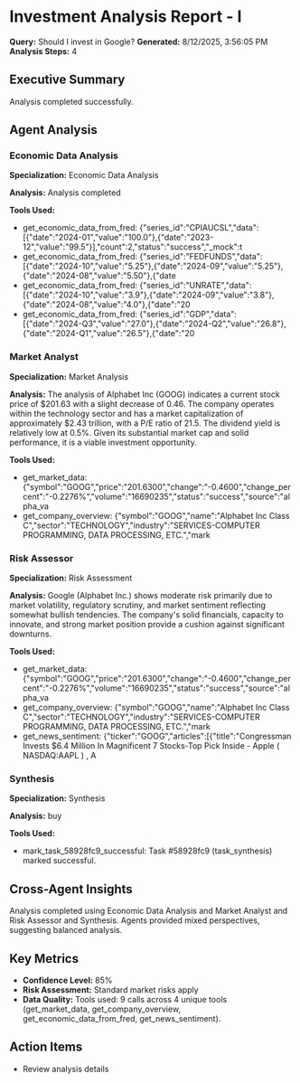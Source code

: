 # Investment Analysis Report - I

**Query:** Should I invest in Google?
**Generated:** 8/12/2025, 3:56:05 PM
**Analysis Steps:** 4

## Executive Summary
Analysis completed successfully.

## Agent Analysis

### Economic Data Analysis
**Specialization:** Economic Data Analysis

**Analysis:**
Analysis completed

**Tools Used:**
- get_economic_data_from_fred: {"series_id":"CPIAUCSL","data":[{"date":"2024-01","value":"100.0"},{"date":"2023-12","value":"99.5"}],"count":2,"status":"success","_mock":t
- get_economic_data_from_fred: {"series_id":"FEDFUNDS","data":[{"date":"2024-10","value":"5.25"},{"date":"2024-09","value":"5.25"},{"date":"2024-08","value":"5.50"},{"date
- get_economic_data_from_fred: {"series_id":"UNRATE","data":[{"date":"2024-10","value":"3.9"},{"date":"2024-09","value":"3.8"},{"date":"2024-08","value":"4.0"},{"date":"20
- get_economic_data_from_fred: {"series_id":"GDP","data":[{"date":"2024-Q3","value":"27.0"},{"date":"2024-Q2","value":"26.8"},{"date":"2024-Q1","value":"26.5"},{"date":"20


### Market Analyst
**Specialization:** Market Analysis

**Analysis:**
The analysis of Alphabet Inc (GOOG) indicates a current stock price of $201.63 with a slight decrease of 0.46. The company operates within the technology sector and has a market capitalization of approximately $2.43 trillion, with a P/E ratio of 21.5. The dividend yield is relatively low at 0.5%. Given its substantial market cap and solid performance, it is a viable investment opportunity.

**Tools Used:**
- get_market_data: {"symbol":"GOOG","price":"201.6300","change":"-0.4600","change_percent":"-0.2276%","volume":"16690235","status":"success","source":"alpha_va
- get_company_overview: {"symbol":"GOOG","name":"Alphabet Inc Class C","sector":"TECHNOLOGY","industry":"SERVICES-COMPUTER PROGRAMMING, DATA PROCESSING, ETC.","mark


### Risk Assessor
**Specialization:** Risk Assessment

**Analysis:**
Google (Alphabet Inc.) shows moderate risk primarily due to market volatility, regulatory scrutiny, and market sentiment reflecting somewhat bullish tendencies. The company's solid financials, capacity to innovate, and strong market position provide a cushion against significant downturns.

**Tools Used:**
- get_market_data: {"symbol":"GOOG","price":"201.6300","change":"-0.4600","change_percent":"-0.2276%","volume":"16690235","status":"success","source":"alpha_va
- get_company_overview: {"symbol":"GOOG","name":"Alphabet Inc Class C","sector":"TECHNOLOGY","industry":"SERVICES-COMPUTER PROGRAMMING, DATA PROCESSING, ETC.","mark
- get_news_sentiment: {"ticker":"GOOG","articles":[{"title":"Congressman Invests $6.4 Million In Magnificent 7 Stocks-Top Pick Inside - Apple  ( NASDAQ:AAPL ) , A


### Synthesis
**Specialization:** Synthesis

**Analysis:**
buy

**Tools Used:**
- mark_task_58928fc9_successful: Task #58928fc9 (task_synthesis) marked successful.


## Cross-Agent Insights
Analysis completed using Economic Data Analysis and Market Analyst and Risk Assessor and Synthesis. Agents provided mixed perspectives, suggesting balanced analysis.

## Key Metrics
- **Confidence Level:** 85%
- **Risk Assessment:** Standard market risks apply
- **Data Quality:** Tools used: 9 calls across 4 unique tools (get_market_data, get_company_overview, get_economic_data_from_fred, get_news_sentiment).

## Action Items
- Review analysis details
